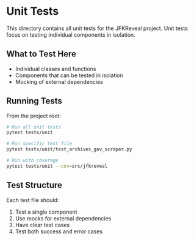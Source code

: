 # Unit Tests

This directory contains all unit tests for the JFKReveal project. Unit tests focus on testing individual components in isolation.

## What to Test Here

- Individual classes and functions
- Components that can be tested in isolation
- Mocking of external dependencies

## Running Tests

From the project root:

```bash
# Run all unit tests
pytest tests/unit

# Run specific test file
pytest tests/unit/test_archives_gov_scraper.py

# Run with coverage
pytest tests/unit --cov=src/jfkreveal
```

## Test Structure

Each test file should:
1. Test a single component
2. Use mocks for external dependencies
3. Have clear test cases
4. Test both success and error cases 